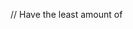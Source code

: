 // Have the least amount of <script> and <link> requests as posible by concatenating the css files and the js files together.

// Put the <script> request at the bottom ust before the </body> tag, it will feel like the page is loading much faster.

// Compress all images.

// minify the css and js files
